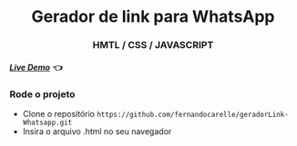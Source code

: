 <h1 align="center"> <strong> Gerador de link para WhatsApp </strong></h1>
<h3 align="center"> <strong> HMTL / CSS / JAVASCRIPT </strong></h3>

##### [Live Demo](https://linkparawhatsapp.netlify.app/) :point_left:


### Rode o projeto

+ Clone o repositório `https://github.com/fernandocarelle/geradorLink-Whatsapp.git`
+ Insira o arquivo .html no seu navegador
